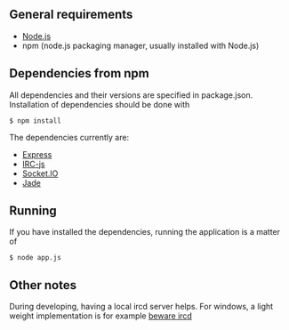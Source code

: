 ## General requirements
 -   [Node.js](http://nodejs.org/download/)
 -   npm (node.js packaging manager, usually installed with Node.js)

## Dependencies from npm
All dependencies and their versions are specified in package.json. Installation of dependencies should be done with

`$ npm install`

The dependencies currently are:

 -   [Express](http://expressjs.com/)
 -   [IRC-js](http://gf3.github.com/IRC-js/)
 -   [Socket.IO](http://socket.io/)
 -   [Jade](http://jade-lang.com/)

## Running
If you have installed the dependencies, running the application is a matter of

`$ node app.js`

## Other notes

During developing, having a local ircd server helps. For windows, a light weight implementation
is for example [beware ircd](http://ircd.bircd.org/)
